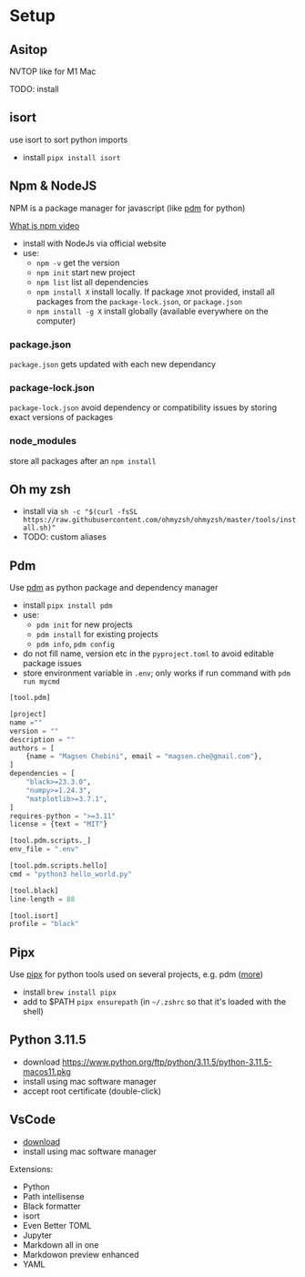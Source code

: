 # Setup

## Asitop
NVTOP like for M1 Mac

TODO: install

## isort
use isort to sort python imports
- install `pipx install isort`


## Npm & NodeJS
NPM is a package manager for javascript (like [pdm](#pdm) for python)

[What is npm video](https://www.youtube.com/watch?v=P3aKRdUyr0s)

- install with NodeJs via official website
- use:
  - `npm -v` get the version
  - `npm init` start new project
  - `npm list` list all dependencies
  - `npm install X` install locally. If package `X`not provided, install all packages from the `package-lock.json`, or `package.json`
  - `npm install -g X` install globally (available everywhere on the computer)

### package.json
`package.json` gets updated with each new dependancy

### package-lock.json
`package-lock.json` avoid dependency or compatibility issues by storing exact versions of packages

### node_modules
store all packages after an `npm install`

## Oh my zsh
- install via `sh -c "$(curl -fsSL https://raw.githubusercontent.com/ohmyzsh/ohmyzsh/master/tools/install.sh)"`
- TODO: custom aliases

## Pdm
Use [pdm](https://pdm.fming.dev/2.9/) as python package and dependency manager

- install `pipx install pdm`
- use:
    - `pdm init` for new projects
    - `pdm install` for existing projects
    - `pdm info`, `pdm config`
- do not fill name, version etc in the `pyproject.toml` to avoid editable package issues
- store environment variable in `.env`; only works if run command with `pdm run mycmd`

```python title="pyproject.toml"
[tool.pdm]

[project]
name =""
version = ""
description = ""
authors = [
    {name = "Magsen Chebini", email = "magsen.che@gmail.com"},
]
dependencies = [
    "black>=23.3.0",
    "numpy>=1.24.3",
    "matplotlib>=3.7.1",
]
requires-python = ">=3.11"
license = {text = "MIT"}

[tool.pdm.scripts._]
env_file = ".env"

[tool.pdm.scripts.hello]
cmd = "python3 hello_world.py"

[tool.black]
line-length = 88

[tool.isort]
profile = "black"
```

## Pipx
Use [pipx](https://pypa.github.io/pipx/) for python tools used on several projects, e.g. pdm ([more](https://python.land/virtual-environments/pipx))

- install `brew install pipx`
- add to $PATH `pipx ensurepath` (in `~/.zshrc` so that it's loaded with the shell)

## Python 3.11.5
- download https://www.python.org/ftp/python/3.11.5/python-3.11.5-macos11.pkg
- install using mac software manager
- accept root certificate (double-click)

## VsCode
- [download](https://code.visualstudio.com/download)
- install using mac software manager

Extensions:

- Python
- Path intellisense
- Black formatter
- isort
- Even Better TOML
- Jupyter
- Markdown all in one
- Markdowon preview enhanced
- YAML
